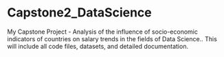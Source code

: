 # Capstone2_DataScience
My Capstone Project - Analysis of the influence of socio-economic indicators of countries on salary trends in the fields of Data Science.. This will include all code files, datasets, and detailed documentation.
